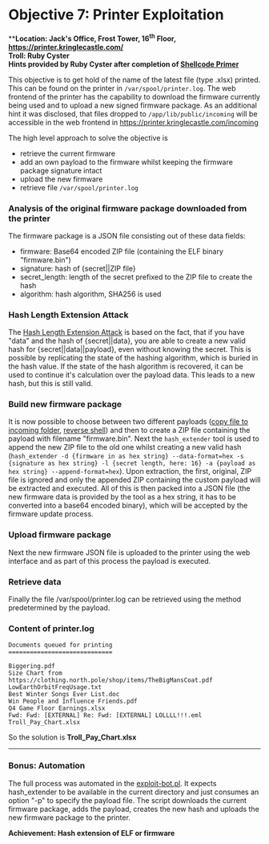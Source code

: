 # Objective 7: Printer Exploitation
****Location: Jack's Office, Frost Tower, 16<sup>th</sup> Floor, https://printer.kringlecastle.com/**  
**Troll: Ruby Cyster**  
**Hints provided by Ruby Cyster after completion of [Shellcode Primer](https://github.com/joergschwarzwaelder/hhc2021/blob/master/Objective-6/README.md)**

This objective is to get hold of the name of the latest file (type .xlsx) printed. This can be found on the printer in `/var/spool/printer.log`.
The web frontend of the printer has the capability to download the firmware currently being used and to upload a new signed firmware package.
As an additional hint it was disclosed, that files dropped to `/app/lib/public/incoming` will be accessible in the web frontend in https://printer.kringlecastle.com/incoming

The high level approach to solve the objective is

 - retrieve the current firmware
 - add an own payload to the firmware whilst keeping the firmware package signature intact
 - upload the new firmware
 - retrieve file `/var/spool/printer.log`

### Analysis of the original firmware package downloaded from the printer
The firmware package is a JSON file consisting out of these data fields:
- firmware: Base64 encoded ZIP file (containing the ELF binary "firmware.bin")
- signature: hash of {secret||ZIP file}
- secret_length: length of the secret prefixed to the ZIP file to create the hash
- algorithm: hash algorithm, SHA256 is used

### Hash Length Extension Attack
The [Hash Length Extension Attack](https://blog.skullsecurity.org/2012/everything-you-need-to-know-about-hash-length-extension-attacks) is based on the fact, that if you have "data" and the hash of {secret||data}, you are able to create a new valid hash for {secret||data||payload}, even without knowing the secret.
This is possible by replicating the state of the hashing algorithm, which is buried in the hash value.
If the state of the hash algorithm is recovered, it can be used to continue it's calculation over the payload data.
This leads to a new hash, but this is still valid.

### Build new firmware package
It is now possible to choose between two different payloads ([copy file to incoming folder](https://github.com/joergschwarzwaelder/hhc2021/blob/master/Objective-7/payload-copy), [reverse shell](https://github.com/joergschwarzwaelder/hhc2021/blob/master/Objective-7/payload-reverse-shell)) and then to create a ZIP file containing the payload with filename "firmware.bin".
Next the `hash_extender` tool is used to append the new ZIP file to the old one whilst creating a new valid hash (`hash_extender -d {firmware in as hex string} --data-format=hex -s {signature as hex string} -l {secret length, here: 16} -a {payload as hex string} --append-format=hex`).
Upon extraction, the first, original, ZIP file is ignored and only the appended ZIP containing the custom payload will be extracted and executed.
All of this is then packed into a JSON file (the new firmware data is provided by the tool as a hex string, it has to be converted into a base64 encoded binary), which will be accepted by the firmware update process.

### Upload firmware package
Next the new firmware JSON file is uploaded to the printer using the web interface and as part of this process the payload is executed.

### Retrieve data
Finally the file /var/spool/printer.log can be retrieved using the method predetermined by the payload.

### Content of printer.log
```
Documents queued for printing
=============================

Biggering.pdf
Size Chart from https://clothing.north.pole/shop/items/TheBigMansCoat.pdf
LowEarthOrbitFreqUsage.txt
Best Winter Songs Ever List.doc
Win People and Influence Friends.pdf
Q4 Game Floor Earnings.xlsx
Fwd: Fwd: [EXTERNAL] Re: Fwd: [EXTERNAL] LOLLLL!!!.eml
Troll_Pay_Chart.xlsx
```
So the solution is **Troll_Pay_Chart.xlsx**

---
### Bonus: Automation
The full process was automated in the [exploit-bot.pl](https://github.com/joergschwarzwaelder/hhc2021/blob/master/Objective-7/exploit-bot.pl).
It expects hash_extender to be available in the current directory and just consumes an option "-p" to specify the payload file.
The script downloads the current firmware package, adds the payload, creates the new hash and uploads the new firmware package to the printer.

**Achievement: Hash extension of ELF or firmware**
